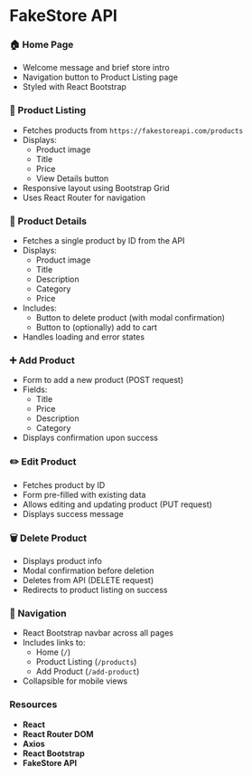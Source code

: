 # FakeStore API

### 🏠 Home Page
- Welcome message and brief store intro
- Navigation button to Product Listing page
- Styled with React Bootstrap

### 🛒 Product Listing
- Fetches products from `https://fakestoreapi.com/products`
- Displays:
  - Product image
  - Title
  - Price
  - View Details button
- Responsive layout using Bootstrap Grid
- Uses React Router for navigation

### 📄 Product Details
- Fetches a single product by ID from the API
- Displays:
  - Product image
  - Title
  - Description
  - Category
  - Price
- Includes:
  - Button to delete product (with modal confirmation)
  - Button to (optionally) add to cart
- Handles loading and error states

### ➕ Add Product
- Form to add a new product (POST request)
- Fields:
  - Title
  - Price
  - Description
  - Category
- Displays confirmation upon success

### ✏️ Edit Product
- Fetches product by ID
- Form pre-filled with existing data
- Allows editing and updating product (PUT request)
- Displays success message

### 🗑 Delete Product
- Displays product info
- Modal confirmation before deletion
- Deletes from API (DELETE request)
- Redirects to product listing on success

### 🧭 Navigation
- React Bootstrap navbar across all pages
- Includes links to:
  - Home (`/`)
  - Product Listing (`/products`)
  - Add Product (`/add-product`)
- Collapsible for mobile views


### Resources
- **React**
- **React Router DOM**
- **Axios**
- **React Bootstrap**
- **FakeStore API**